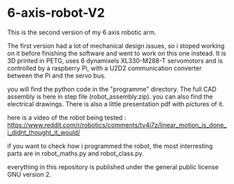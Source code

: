 # 6-axis-robot-V2

This is the second version of my 6 axis robotic arm.

The first version had a lot of mechanical design issues, so i stoped working on it before finishing the software and went to work on this one instead.
It is 3D printed in PETG, uses 6 dynamixels XL330-M288-T servomotors and is controlled by a raspberry Pi, with a U2D2 communication converter between the Pi and the servo bus.


you will find the python code in the "programme" directory.
The full CAD assembly is here in step file (robot_assembly.zip).
you can also find the electrical drawings.
There is also a little presentation pdf with pictures of it. 

here is a video of the robot being tested : https://www.reddit.com/r/robotics/comments/tv4i7z/linear_motion_is_done_i_didnt_thought_it_would/

if you want to check how i programmed the robot, the most interresting parts are in robot_maths.py and robot_class.py.

everything in this repository is published under the general public license GNU version 2.
